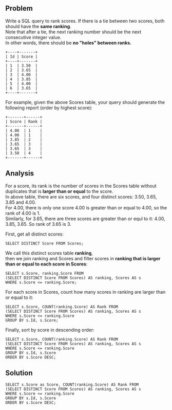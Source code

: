 ## Problem

Write a SQL query to rank scores. 
If there is a tie between two scores, both should have the **same ranking**. <br/>
Note that after a tie, the next ranking number should be the next consecutive integer value. <br/>
In other words, there should be **no "holes" between ranks.**

```
+----+-------+
| Id | Score |
+----+-------+
| 1  | 3.50  |
| 2  | 3.65  |
| 3  | 4.00  |
| 4  | 3.85  |
| 5  | 4.00  |
| 6  | 3.65  |
+----+-------+
```

For example, given the above Scores table, your query should generate the following report (order by highest score):
```
+-------+------+
| Score | Rank |
+-------+------+
| 4.00  | 1    |
| 4.00  | 1    |
| 3.85  | 2    |
| 3.65  | 3    |
| 3.65  | 3    |
| 3.50  | 4    |
+-------+------+
```

## Analysis

For a score, its rank is the number of scores in the Scores table without duplicates that is **larger than or equal** to the score. <br/>
In above table, there are six scores, and four distinct scores: 3.50, 3.65, 3.85 and 4.00. <br/>
For 4.00, there is only one score 4.00 is greater than or equal to 4.00, so the rank of 4.00 is 1. <br/>
Similarly, for 3.65, there are three scores are greater than or equl to it: 4.00, 3.85, 3.65. So rank of 3.65 is 3.<br/>

First, get all distinct scores:
```
SELECT DISTINCT Score FROM Scores;
```
We call this distinct scores table **ranking**, <br/>
then we join ranking and Scores and filter scores in **ranking that is larger than or equal to each score in Scores**:

```
SELECT s.Score, ranking.Score FROM
(SELECT DISTINCT Score FROM Scores) AS ranking, Scores AS s
WHERE s.Score <= ranking.Score;
```
For each score in Scores, count how many scores in ranking are larger than or equal to it:
```
SELECT s.Score, COUNT(ranking.Score) AS Rank FROM
(SELECT DISTINCT Score FROM Scores) AS ranking, Scores AS s
WHERE s.Score <= ranking.Score
GROUP BY s.Id, s.Score;
```
Finally, sort by score in descending order:
```
SELECT s.Score, COUNT(ranking.Score) AS Rank FROM
(SELECT DISTINCT Score FROM Scores) AS ranking, Scores AS s
WHERE s.Score <= ranking.Score
GROUP BY s.Id, s.Score
ORDER BY s.Score DESC;
```

## Solution
```
SELECT s.Score as Score, COUNT(ranking.Score) AS Rank FROM
(SELECT DISTINCT Score FROM Scores) AS ranking, Scores AS s
WHERE s.Score <= ranking.Score
GROUP BY s.Id, s.Score
ORDER BY s.Score DESC;
```
